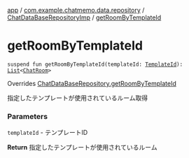 [app](../../index.md) / [com.example.chatmemo.data.repository](../index.md) / [ChatDataBaseRepositoryImp](index.md) / [getRoomByTemplateId](./get-room-by-template-id.md)

# getRoomByTemplateId

`suspend fun getRoomByTemplateId(templateId: `[`TemplateId`](../../com.example.chatmemo.domain.model.value/-template-id/index.md)`): `[`List`](https://kotlinlang.org/api/latest/jvm/stdlib/kotlin.collections/-list/index.html)`<`[`ChatRoom`](../../com.example.chatmemo.domain.model.entity/-chat-room/index.md)`>`

Overrides [ChatDataBaseRepository.getRoomByTemplateId](../-chat-data-base-repository/get-room-by-template-id.md)

指定したテンプレートが使用されているルーム取得

### Parameters

`templateId` - テンプレートID

**Return**
指定したテンプレートが使用されているルーム

